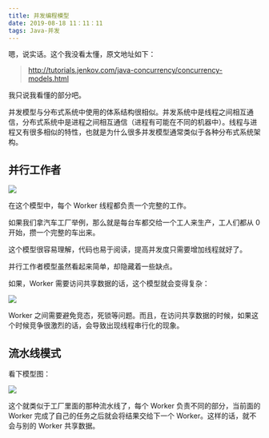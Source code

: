 ```yaml
---
title: 并发编程模型
date: 2019-08-18 11：11：11
tags: Java-并发
---
```


嗯，说实话。这个我没看太懂，原文地址如下：

> http://tutorials.jenkov.com/java-concurrency/concurrency-models.html

我只说我看懂的部分吧。

并发模型与分布式系统中使用的体系结构很相似。并发系统中是线程之间相互通信，分布式系统中是进程之间相互通信（进程有可能在不同的机器中）。线程与进程又有很多相似的特性，也就是为什么很多并发模型通常类似于各种分布式系统架构。



## 并行工作者

![](http://tutorials.jenkov.com/images/java-concurrency/concurrency-models-1.png)

在这个模型中，每个 Worker 线程都负责一个完整的工作。

如果我们拿汽车工厂举例，那么就是每台车都交给一个工人来生产，工人们都从 0 开始，攒一个完整的车出来。

这个模型很容易理解，代码也易于阅读，提高并发度只需要增加线程就好了。

并行工作者模型虽然看起来简单，却隐藏着一些缺点。

如果，Worker 需要访问共享数据的话，这个模型就会变得复杂：

![](http://tutorials.jenkov.com/images/java-concurrency/concurrency-models-2.png)

Worker 之间需要避免竞态，死锁等问题。而且，在访问共享数据的时候，如果这个时候竞争很激烈的话，会导致出现线程串行化的现象。



## 流水线模式

看下模型图：

![](http://tutorials.jenkov.com/images/java-concurrency/concurrency-models-3.png)

这个就类似于工厂里面的那种流水线了，每个 Worker 负责不同的部分，当前面的 Worker 完成了自己的任务之后就会将结果交给下一个 Worker。这样的话，就不会与别的 Worker 共享数据。